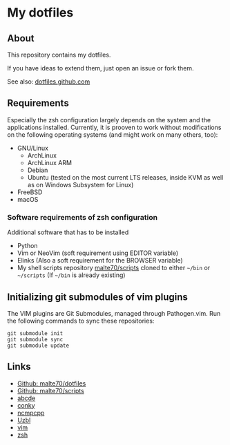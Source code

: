 # My dotfiles

## About

This repository contains my dotfiles.

If you have ideas to extend them, just open an issue or fork them.

See also: [dotfiles.github.com](https://dotfiles.github.com)

## Requirements

Especially the zsh configuration largely depends on the system and the
applications installed. Currently, it is prooven to work without modifications
on the following operating systems (and might work on many others, too):

 * GNU/Linux
    * ArchLinux
    * ArchLinux ARM
    * Debian
    * Ubuntu (tested on the most current LTS releases, inside KVM as well as on Windows Subsystem for Linux)
 * FreeBSD
 * macOS

### Software requirements of zsh configuration

Additional software that has to be installed

 * Python
 * Vim or NeoVim (soft requirement using EDITOR variable)
 * Elinks (Also a soft requirement for the BROWSER variable)
 * My shell scripts repository [malte70/scripts](https://github.com/malte70/scripts)
   cloned to either `~/bin` or `~/scripts` (If `~/bin` is already existing)

## Initializing git submodules of vim plugins

The VIM plugins are Git Submodules, managed through Pathogen.vim. Run the following
commands to sync these repositories:

```
git submodule init
git submodule sync
git submodule update
```

## Links

 * [Github: malte70/dotfiles](https://github.com/malte70/dotfiles)
 * [Github: malte70/scripts](https://github.com/malte70/scripts)
 * [abcde](https://abcde.einval.com/)
 * [conky](https://github.com/brndnmtthws/conky)
 * [ncmpcpp](http://rybczak.net/ncmpcpp/)
 * [Uzbl](http://www.uzbl.org/)
 * [vim](http://www.vim.org/)
 * [zsh](http://zsh.sourceforge.net/)

